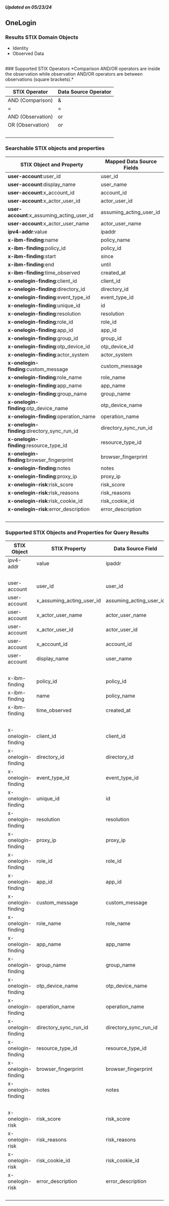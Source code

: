 ##### Updated on 05/23/24
## OneLogin
### Results STIX Domain Objects
* Identity
* Observed Data
<br>
### Supported STIX Operators
*Comparison AND/OR operators are inside the observation while observation AND/OR operators are between observations (square brackets).*

| STIX Operator | Data Source Operator |
|--|--|
| AND (Comparison) | & |
| = | = |
| AND (Observation) | or |
| OR (Observation) | or |
| <br> | |
### Searchable STIX objects and properties
| STIX Object and Property | Mapped Data Source Fields |
|--|--|
| **user-account**:user_id | user_id |
| **user-account**:display_name | user_name |
| **user-account**:x_account_id | account_id |
| **user-account**:x_actor_user_id | actor_user_id |
| **user-account**:x_assuming_acting_user_id | assuming_acting_user_id |
| **user-account**:x_actor_user_name | actor_user_name |
| **ipv4-addr**:value | ipaddr |
| **x-ibm-finding**:name | policy_name |
| **x-ibm-finding**:policy_id | policy_id |
| **x-ibm-finding**:start | since |
| **x-ibm-finding**:end | until |
| **x-ibm-finding**:time_observed | created_at |
| **x-onelogin-finding**:client_id | client_id |
| **x-onelogin-finding**:directory_id | directory_id |
| **x-onelogin-finding**:event_type_id | event_type_id |
| **x-onelogin-finding**:unique_id | id |
| **x-onelogin-finding**:resolution | resolution |
| **x-onelogin-finding**:role_id | role_id |
| **x-onelogin-finding**:app_id | app_id |
| **x-onelogin-finding**:group_id | group_id |
| **x-onelogin-finding**:otp_device_id | otp_device_id |
| **x-onelogin-finding**:actor_system | actor_system |
| **x-onelogin-finding**:custom_message | custom_message |
| **x-onelogin-finding**:role_name | role_name |
| **x-onelogin-finding**:app_name | app_name |
| **x-onelogin-finding**:group_name | group_name |
| **x-onelogin-finding**:otp_device_name | otp_device_name |
| **x-onelogin-finding**:operation_name | operation_name |
| **x-onelogin-finding**:directory_sync_run_id | directory_sync_run_id |
| **x-onelogin-finding**:resource_type_id | resource_type_id |
| **x-onelogin-finding**:browser_fingerprint | browser_fingerprint |
| **x-onelogin-finding**:notes | notes |
| **x-onelogin-finding**:proxy_ip | proxy_ip |
| **x-onelogin-risk**:risk_score | risk_score |
| **x-onelogin-risk**:risk_reasons | risk_reasons |
| **x-onelogin-risk**:risk_cookie_id | risk_cookie_id |
| **x-onelogin-risk**:error_description | error_description |
| <br> | |
### Supported STIX Objects and Properties for Query Results
| STIX Object | STIX Property | Data Source Field |
|--|--|--|
| ipv4-addr | value | ipaddr |
| <br> | | |
| user-account | user_id | user_id |
| user-account | x_assuming_acting_user_id | assuming_acting_user_id |
| user-account | x_actor_user_name | actor_user_name |
| user-account | x_actor_user_id | actor_user_id |
| user-account | x_account_id | account_id |
| user-account | display_name | user_name |
| <br> | | |
| x-ibm-finding | policy_id | policy_id |
| x-ibm-finding | name | policy_name |
| x-ibm-finding | time_observed | created_at |
| <br> | | |
| x-onelogin-finding | client_id | client_id |
| x-onelogin-finding | directory_id | directory_id |
| x-onelogin-finding | event_type_id | event_type_id |
| x-onelogin-finding | unique_id | id |
| x-onelogin-finding | resolution | resolution |
| x-onelogin-finding | proxy_ip | proxy_ip |
| x-onelogin-finding | role_id | role_id |
| x-onelogin-finding | app_id | app_id |
| x-onelogin-finding | custom_message | custom_message |
| x-onelogin-finding | role_name | role_name |
| x-onelogin-finding | app_name | app_name |
| x-onelogin-finding | group_name | group_name |
| x-onelogin-finding | otp_device_name | otp_device_name |
| x-onelogin-finding | operation_name | operation_name |
| x-onelogin-finding | directory_sync_run_id | directory_sync_run_id |
| x-onelogin-finding | resource_type_id | resource_type_id |
| x-onelogin-finding | browser_fingerprint | browser_fingerprint |
| x-onelogin-finding | notes | notes |
| <br> | | |
| x-onelogin-risk | risk_score | risk_score |
| x-onelogin-risk | risk_reasons | risk_reasons |
| x-onelogin-risk | risk_cookie_id | risk_cookie_id |
| x-onelogin-risk | error_description | error_description |
| <br> | | |
